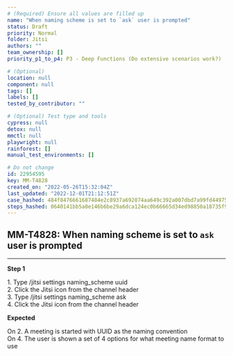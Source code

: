 ```yaml
---
# (Required) Ensure all values are filled up
name: "When naming scheme is set to `ask` user is prompted"
status: Draft
priority: Normal
folder: Jitsi
authors: ""
team_ownership: []
priority_p1_to_p4: P3 - Deep Functions (Do extensive scenarios work?)

# (Optional)
location: null
component: null
tags: []
labels: []
tested_by_contributor: ""

# (Optional) Test type and tools
cypress: null
detox: null
mmctl: null
playwright: null
rainforest: []
manual_test_environments: []

# Do not change
id: 22954595
key: MM-T4828
created_on: "2022-05-26T15:32:04Z"
last_updated: "2022-12-01T21:12:51Z"
case_hashed: 484f8476661687484e2c8937a692874aa649c392a007dbd7a99fd449755b88c39ce5a191032e90b11481d7267128b93e
steps_hashed: 0640141bb5a0e146b6be29a6dca124ec0b66665d34ed98850a18735f9d3f4cf239ac272d6b45e9dfbc43da4ba5398e00
---
```


<!-- (Auto-generated) Based on frontmatter's "key" and "name" -->

## MM-T4828: When naming scheme is set to `ask` user is prompted

---

**Step 1**

1\. Type /jitsi settings naming\_scheme uuid\
2\. Click the Jitsi icon from the channel header\
3\. Type /jitsi settings naming\_scheme ask\
4\. Click the Jitsi icon from the channel header

**Expected**

On 2. A meeting is started with UUID as the naming convention\
On 4. The user is shown a set of 4 options for what meeting name format to use
